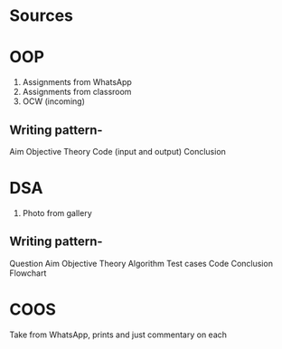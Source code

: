 # Sources

# OOP
1. Assignments from WhatsApp
2. Assignments from classroom
3. OCW (incoming)

## Writing pattern- 
Aim
Objective
Theory
Code (input and output)
Conclusion

# DSA
1. Photo from gallery

## Writing pattern- 
Question
Aim
Objective 
Theory
Algorithm 
Test cases
Code
Conclusion
Flowchart

# COOS
Take from WhatsApp, prints and just commentary on each